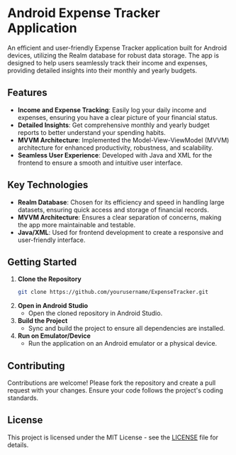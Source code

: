 # Android Expense Tracker Application

An efficient and user-friendly Expense Tracker application built for Android devices, utilizing the Realm database for robust data storage. The app is designed to help users seamlessly track their income and expenses, providing detailed insights into their monthly and yearly budgets.

## Features

- **Income and Expense Tracking**: Easily log your daily income and expenses, ensuring you have a clear picture of your financial status.
- **Detailed Insights**: Get comprehensive monthly and yearly budget reports to better understand your spending habits.
- **MVVM Architecture**: Implemented the Model-View-ViewModel (MVVM) architecture for enhanced productivity, robustness, and scalability.
- **Seamless User Experience**: Developed with Java and XML for the frontend to ensure a smooth and intuitive user interface.

## Key Technologies

- **Realm Database**: Chosen for its efficiency and speed in handling large datasets, ensuring quick access and storage of financial records.
- **MVVM Architecture**: Ensures a clear separation of concerns, making the app more maintainable and testable.
- **Java/XML**: Used for frontend development to create a responsive and user-friendly interface.


## Getting Started

1. **Clone the Repository**
    ```sh
    git clone https://github.com/yourusername/ExpenseTracker.git
    ```
2. **Open in Android Studio**
    - Open the cloned repository in Android Studio.
3. **Build the Project**
    - Sync and build the project to ensure all dependencies are installed.
4. **Run on Emulator/Device**
    - Run the application on an Android emulator or a physical device.

## Contributing

Contributions are welcome! Please fork the repository and create a pull request with your changes. Ensure your code follows the project's coding standards.

## License

This project is licensed under the MIT License - see the [LICENSE](LICENSE) file for details.
